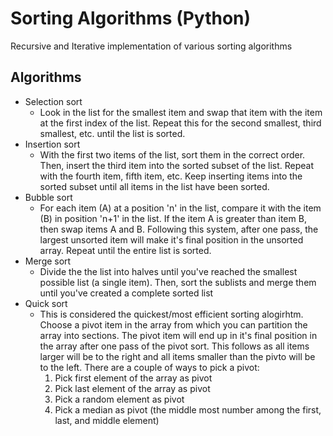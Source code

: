 # Sorting Algorithms (Python)
Recursive and Iterative implementation of various sorting algorithms
## Algorithms
+ Selection sort
    - Look in the list for the smallest item and swap that item with the item at the first index of the list. Repeat this for the second smallest, third smallest, etc. until the list is sorted.
+ Insertion sort
    - With the first two items of the list, sort them in the correct order. Then, insert the third item into the sorted subset of the list. Repeat with the fourth item, fifth item, etc. Keep inserting items into the sorted subset until all items in the list have been sorted.
+ Bubble sort
    - For each item (A) at a position 'n' in the list, compare it with the item (B) in position 'n+1' in the list. If the item A is greater than item B, then swap items A and B. Following this system, after one pass, the largest unsorted item will make it's final position in the unsorted array. Repeat until the entire list is sorted.
+ Merge sort
    - Divide the the list into halves until you've reached the smallest possible list (a single item). Then, sort the sublists and merge them until you've created a complete sorted list
+ Quick sort
    - This is considered the quickest/most efficient sorting alogirhtm. Choose a pivot item in the array from which you can partition the array into sections. The pivot item will end up in it's final position in the array after one pass of the pivot sort. This follows as all items larger will be to the right and all items smaller than the pivto will be to the left. There are a couple of ways to pick a pivot:
        1. Pick first element of the array as pivot
        2. Pick last element of the array as pivot
        3. Pick a random element as pivot
        4. Pick a median as pivot (the middle most number among the first, last, and middle element)
